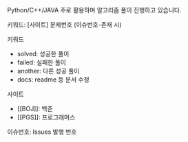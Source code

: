 Python/C++/JAVA 주로 활용하며 알고리즘 풀이 진행하고 있습니다. 

키워드: [사이트] 문제번호 (이슈번호-존재 시)

키워드
- solved: 성공한 풀이
- failed: 실패한 풀이
- another: 다른 성공 풀이
- docs: readme 등 문서 수정

사이트
- [[BOJ]]: 백준
- [[PGS]]: 프로그래머스

이슈번호: Issues 발행 번호
